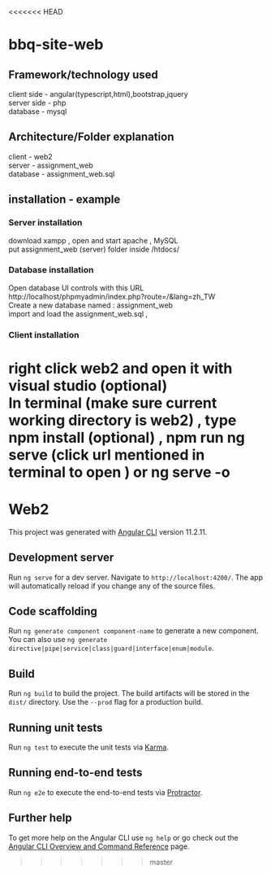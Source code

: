 <<<<<<< HEAD
# bbq-site-web

## Framework/technology used 

client side - angular(typescript,html),bootstrap,jquery  
server side - php  
database    - mysql  

## Architecture/Folder explanation
client   - web2  
server   - assignment_web  
database - assignment_web.sql  

## installation - example

### Server installation
download xampp , open and start apache , MySQL  
put assignment_web (server) folder inside /htdocs/  

### Database installation
Open database UI controls with this URL http://localhost/phpmyadmin/index.php?route=/&lang=zh_TW  
Create a new database named : assignment_web  
import and load the assignment_web.sql ,   

### Client installation
right click web2 and open it with visual studio (optional)  
In terminal (make sure current working directory is web2) , type npm install (optional) , npm run ng serve (click url mentioned in terminal to open ) or ng serve -o  
=======
# Web2

This project was generated with [Angular CLI](https://github.com/angular/angular-cli) version 11.2.11.

## Development server

Run `ng serve` for a dev server. Navigate to `http://localhost:4200/`. The app will automatically reload if you change any of the source files.

## Code scaffolding

Run `ng generate component component-name` to generate a new component. You can also use `ng generate directive|pipe|service|class|guard|interface|enum|module`.

## Build

Run `ng build` to build the project. The build artifacts will be stored in the `dist/` directory. Use the `--prod` flag for a production build.

## Running unit tests

Run `ng test` to execute the unit tests via [Karma](https://karma-runner.github.io).

## Running end-to-end tests

Run `ng e2e` to execute the end-to-end tests via [Protractor](http://www.protractortest.org/).

## Further help

To get more help on the Angular CLI use `ng help` or go check out the [Angular CLI Overview and Command Reference](https://angular.io/cli) page.
>>>>>>> master
